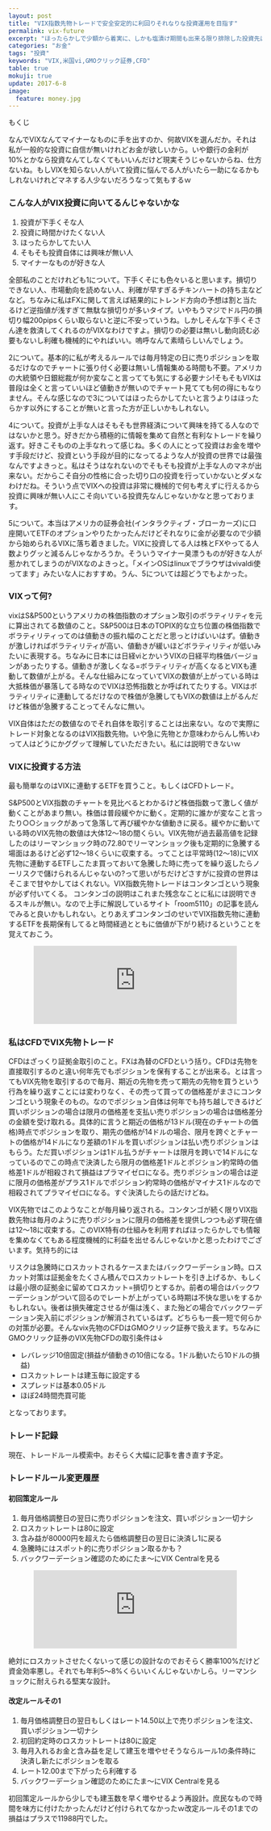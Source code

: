 ```yaml
---
layout: post
title: "VIX指数先物トレードで安全安定的に利回りそれなりな投資運用を目指す"
permalink: vix-future
excerpt: "ほったらかしで少額から着実に、しかも塩漬け期間も出来る限り排除した投資先は無いものかと思案した結果、VIX指数先物への投資がそれに最も近いのではないかと思いトレード記録を公開してみることにしました。面白みもへったくれもない投資法になりますが目論見通りならほぼ確実に利益を出せると思っております。というかそうなると良いなぁ"
categories: "お金"
tags: "投資"
keywords: "VIX,米国vi,GMOクリック証券,CFD"
table: true
mokuji: true
update: 2017-6-8
image:
  feature: money.jpg
---
```


<div id="mokuji"><span>もくじ</span></div>

なんでVIXなんてマイナーなものに手を出すのか、何故VIXを選んだか。それは私が一般的な投資に自信が無いけれどお金が欲しいから。いや銀行の金利が10%とかなら投資なんてしなくてもいいんだけど現実そうじゃないからね、仕方ないね。もしVIXを知らない人がいて投資に悩んでる人がいたら一助になるかもしれないけれどマネする人少ないだろうなって気もするｗ

### こんな人がVIX投資に向いてるんじゃないかな

1. 投資が下手くそな人
2. 投資に時間かけたくない人
3. ほったらかしてたい人
4. そもそも投資自体には興味が無い人
5. マイナーなものが好きな人

全部私のことだけれども1について。下手くそにも色々いると思います。損切りできない人、市場動向を読めない人、利確が早すぎるチキンハートの持ち主などなど。ちなみに私はFXに関して言えば結果的にトレンド方向の予想は割と当たるけど逆指値が浅すぎて無駄な損切りが多いタイプ。いやもうマジでドル円の損切り幅200pipsくらい取らないと逆に不安っていうね。しかしそんな下手くそさん達を救済してくれるのがVIXなわけですよ。損切りの必要は無いし動向読む必要もないし利確も機械的にやればいい。嗚呼なんて素晴らしいんでしょう。

2について。基本的に私が考えるルールでは毎月特定の日に売りポジションを取るだけなのでチャートに張り付く必要は無いし情報集める時間も不要。アメリカの大統領や日銀総裁が何か変なこと言ってても気にする必要ナシ!そもそもVIXは普段は全くと言っていいほど値動きが無いのでチャート見てても何の得にもなりません。そんな感じなので3についてはほったらかしてたいと言うよりはほったらかす以外にすることが無いと言った方が正しいかもしれない。

4について。投資が上手な人はそもそも世界経済について興味を持てる人なのではないかと思う。好きだから積極的に情報を集めて自然と有利なトレードを繰り返す。好きこそものの上手なれって感じね。多くの人にとって投資はお金を増やす手段だけど、投資という手段が目的になってるような人が投資の世界では最強なんですよきっと。私はそうはなれないのでそもそも投資が上手な人のマネが出来ない。だからこそ自分の性格に合った切り口の投資を行っていかないとダメなわけだね。そういう点でVIXへの投資は非常に機械的で何も考えずに行えるから投資に興味が無い人にこそ向いている投資先なんじゃないかなと思っております。

5について。本当はアメリカの証券会社(インタラクティブ・ブローカーズ)に口座開いてETFのオプションやりたかったんだけどそれなりに金が必要なので少額から始められるVIXに落ち着きました。VIXに投資してる人は株とFXやってる人数よりグッと減るんじゃなかろうか。そういうマイナー臭漂うものが好きな人が惹かれてしまうのがVIXなのよきっと。「メインOSはlinuxでブラウザはvivaldi使ってます」みたいな人におすすめ。うん、5については超どうでもよかった。

### VIXって何?

vixはS&P500というアメリカの株価指数のオプション取引のボラティリティを元に算出されてる数値のこと。S&P500は日本のTOPIX的な立ち位置の株価指数でボラティリティってのは値動きの振れ幅のことだと思っとけばいいはず。値動きが激しければボラティリティが高い、値動きが緩いほどボラティリティが低いみたいに表現する。ちなみに日本には日経viとかいうVIXの日経平均株価バージョンがあったりする。値動きが激しくなる=ボラティリティが高くなるとVIXも連動して数値が上がる。そんな仕組みになっていてVIXの数値が上がっている時は大抵株価が暴落してる時なのでVIXは恐怖指数とか呼ばれてたりする。VIXはボラティリティに連動してるだけなので株価が急騰してもVIXの数値は上がるんだけど株価が急騰することってそんなに無い。

VIX自体はただの数値なのでそれ自体を取引することは出来ない。なので実際にトレード対象となるのはVIX指数先物。いや急に先物とか意味わからんし怖いわって人はどうにかググッて理解していただきたい。私には説明できないｗ

### VIXに投資する方法

最も簡単なのはVIXに連動するETFを買うこと。もしくはCFDトレード。

S&P500とVIX指数のチャートを見比べるとわかるけど株価指数って激しく値が動くことがあまり無い。株価は普段緩やかに動く。定期的に誰かが変なこと言ったり○○ショックがあって急落して再び緩やかな値動きに戻る。緩やかに動いている時のVIX先物の数値は大体12〜18の間くらい。VIX先物が過去最高値を記録したのはリーマンショック時の72.80でリーマンショック後も定期的に急騰する場面はあるけど必ず12〜18くらいに収束する。ってことは平常時(12〜18)にVIX先物に連動するETFしこたま買っておいて急騰した時に売ってを繰り返したらノーリスクで儲けられるんじゃないの?って思いがちだけどさすがに投資の世界はそこまで甘やかしてはくれない。VIX指数先物トレードはコンタンゴという現象が必ず付いてくる。
コンタンゴの説明はこれまた残念なことに私には説明できるスキルが無い。なので上手に解説しているサイト「room5110」の記事を読んでみると良いかもしれない。とりあえずコンタンゴのせいでVIX指数先物に連動するETFを長期保有してると時間経過とともに価値が下がり続けるということを覚えておこう。

<iframe style="border:none;display:block;margin:0 auto;overflow:hidden;height:155px;width:80%;max-width:80%;" title="コンタンゴとバックワーデーション - room5110" src="http://hatenablog.com/embed?url=https://room5110.com/vix/contango-backwardation"></iframe>

### 私はCFDでVIX先物トレード

CFDはざっくり証拠金取引のこと。FXは為替のCFDという括り。CFDは先物を直接取引するのと違い何年先でもポジションを保有することが出来る。とは言ってもVIX先物を取引するので毎月、期近の先物を売って期先の先物を買うという行為を繰り返すことには変わりなく、その売って買っての価格差がまさにコンタンゴという現象そのもの。なのでポジション自体は何年でも持ち越しできるけど買いポジションの場合は限月の価格差を支払い売りポジションの場合は価格差分の金額を受け取れる。具体的に言うと期近の価格が13ドル(現在のチャートの価格)時点でポジションを取り、期先の価格が14ドルの場合、限月を跨ぐとチャートの価格が14ドルになり差額の1ドルを買いポジションは払い売りポジションはもらう。ただ買いポジションは1ドル払うがチャートは限月を跨いで14ドルになっているのでこの時点で決済したら限月の価格差1ドルとポジション約常時の価格差1ドルが相殺されて損益はプラマイゼロになる。売りポジションの場合は逆に限月の価格差がプラス1ドルでポジション約常時の価格がマイナス1ドルなので相殺されてプラマイゼロになる。すぐ決済したらの話だけどね。

VIX先物ではこのようなことが毎月繰り返される。コンタンゴが続く限りVIX指数先物は毎月のように売りポジションに限月の価格差を提供しつつも必ず現在値は12〜18に収束する。このVIX特有の仕組みを利用すればほったらかしでも情報を集めなくてもある程度機械的に利益を出せるんじゃないかと思ったわけでございます。気持ち的には

リスクは急騰時にロスカットされるケースまたはバックワーデーション時。ロスカット対策は証拠金をたくさん積んでロスカットレートを引き上げるか、もしくは最小限の証拠金に留めてロスカット=損切りとするか。前者の場合はバックワーデーションがついて回るのでレートが上がっている時期は不快な思いをするかもしれない。後者は損失確定させるが傷は浅く、また殆どの場合でバックワーデーション突入前にポジションが解消されているはず。どちらも一長一短で何らかの対策が必要。そんなvix先物のCFDはGMOクリック証券で扱えます。ちなみにGMOクリック証券のVIX先物CFDの取引条件は↓

- レバレッジ10倍固定(損益が値動きの10倍になる。1ドル動いたら10ドルの損益)
- ロスカットレートは建玉毎に設定する
- スプレッドは基本0.05ドル
- ほぼ24時間売買可能

となっております。

### トレード記録

現在、トレードルール模索中。おそらく大幅に記事を書き直す予定。

### トレードルール変更履歴

#### 初回策定ルール

1. 毎月価格調整日の翌日に売りポジションを注文、買いポジション一切ナシ
2. ロスカットレートは80に設定
3. 含み益が80000円を超えたら価格調整日の翌日に決済し1に戻る
4. 急騰時にはスポット的に売りポジション取るかも？
5. バックワーデーション確認のためにたま〜にVIX Centralを見る

<iframe style="border:none;display:block;margin:0 auto;overflow:hidden;height:155px;width:80%;max-width:80%;" title="VIX Term Structure" src="http://hatenablog.com/embed?url=http://vixcentral.com/"></iframe>

絶対にロスカットさせたくないって感じの設計なのでおそらく勝率100%だけど資金効率悪し。それでも年利5〜8%くらいいくんじゃないかしら。リーマンショックに耐えられる堅実な設計。

#### 改定ルールその1

1. 毎月価格調整日の翌日もしくはレート14.50以上で売りポジションを注文、買いポジション一切ナシ
2. 初回約定時のロスカットレートは80に設定
3. 毎月入れるお金と含み益を足して建玉を増やせそうならルール1の条件時に決済し新たにポジションを取る
4. レート12.00まで下がったら利確する
5. バックワーデーション確認のためにたま〜にVIX Centralを見る

初回策定ルールから少しでも建玉数を早く増やせるよう再設計。庶民なもので時間を味方に付けたかったんだけど付けられてなかったｗ改定ルールその1までの損益はプラスで11988円でした。